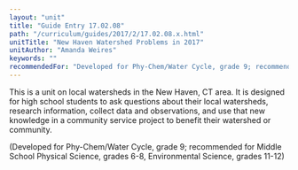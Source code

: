 ```yaml
---
layout: "unit"
title: "Guide Entry 17.02.08"
path: "/curriculum/guides/2017/2/17.02.08.x.html"
unitTitle: "New Haven Watershed Problems in 2017"
unitAuthor: "Amanda Weires"
keywords: ""
recommendedFor: "Developed for Phy-Chem/Water Cycle, grade 9; recommended for Middle School Physical Science, grades 6-8, Environmental Science, grades 11-12"
---
```

<main>
 <p>
  This is a unit on local watersheds in the New Haven, CT area. It is designed for high school students to ask questions about their local watersheds, research information, collect data and observations, and use that new knowledge in a community service project to benefit their watershed or community.
 </p>
 <p>
  (Developed for Phy-Chem/Water Cycle, grade 9; recommended for Middle School Physical Science, grades 6-8, Environmental Science, grades 11-12)
 </p>
</main>